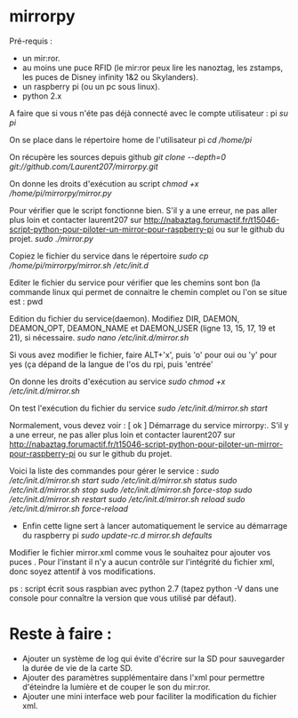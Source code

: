 # mirrorpy
Pré-requis :
- un mir:ror.
- au moins une puce RFID (le mir:ror peux lire les nanoztag, les zstamps, les puces de Disney infinity 1&2 ou Skylanders).
- un raspberry pi (ou un pc sous linux).
- python 2.x

A faire que si vous n'éte pas déjà connecté  avec le compte utilisateur : pi
*su pi*

On se place dans le répertoire home de l'utilisateur pi
*cd /home/pi*

On récupère les sources depuis github
*git clone --depth=0 git://github.com/Laurent207/mirrorpy.git*

On donne les droits d'exécution au script
*chmod +x /home/pi/mirrorpy/mirror.py*

Pour vérifier que le script fonctionne bien. S'il y a une erreur, ne pas aller plus loin et contacter laurent207 sur http://nabaztag.forumactif.fr/t15046-script-python-pour-piloter-un-mirror-pour-raspberry-pi ou sur le github du projet.
*sudo ./mirror.py*

Copiez le fichier du service dans le répertoire
*sudo cp /home/pi/mirrorpy/mirror.sh /etc/init.d*

Editer le fichier du service pour vérifier que les chemins sont bon (la commande linux qui permet de connaitre le chemin complet ou l'on se situe est : pwd

Edition du fichier du service(daemon). Modifiez DIR, DAEMON, DEAMON_OPT, DEAMON_NAME et DAEMON_USER (ligne 13, 15, 17, 19 et 21), si nécessaire.
*sudo nano /etc/init.d/mirror.sh*

Si vous avez modifier le fichier, faire ALT+'x', puis 'o' pour oui ou 'y' pour yes (ça dépand de la langue de l'os du rpi, puis 'entrée'

On donne les droits d'exécution au service
*sudo chmod +x /etc/init.d/mirror.sh*

On test l'exécution du fichier du service
*sudo /etc/init.d/mirror.sh start*

Normalement, vous devez voir : [ ok ] Démarrage du service mirrorpy:.
S'il y a une erreur, ne pas aller plus loin et contacter laurent207 sur http://nabaztag.forumactif.fr/t15046-script-python-pour-piloter-un-mirror-pour-raspberry-pi ou sur le github du projet.

Voici la liste des commandes pour gérer le service :
*sudo /etc/init.d/mirror.sh start*
*sudo /etc/init.d/mirror.sh status*
*sudo /etc/init.d/mirror.sh stop*
*sudo /etc/init.d/mirror.sh force-stop*
*sudo /etc/init.d/mirror.sh restart*
*sudo /etc/init.d/mirror.sh reload*
*sudo /etc/init.d/mirror.sh force-reload*

- Enfin cette ligne sert à lancer automatiquement le service au démarrage du raspberry pi
*sudo update-rc.d mirror.sh defaults*

Modifier le fichier mirror.xml comme vous le souhaitez pour ajouter vos puces . Pour l'instant il n'y a aucun contrôle sur l'intégrité du fichier xml, donc soyez attentif à vos modifications.

ps : script écrit sous raspbian avec python 2.7 (tapez python -V dans une console pour connaître la version que vous utilisé par défaut).

# Reste à faire :
- Ajouter un système de log qui évite d'écrire sur la SD pour sauvegarder la durée de vie de la carte SD.
- Ajouter des paramètres supplémentaire dans l'xml pour permettre d'éteindre la lumière et de couper le son du mir:ror.
- Ajouter une mini interface web pour faciliter la modification du fichier xml.

